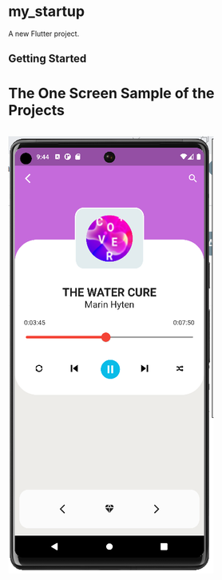 # my_startup

A new Flutter project.

## Getting Started

<h1>The One Screen Sample of the Projects</h1>
<br/>
<img src="assets/music.PNG"/>
